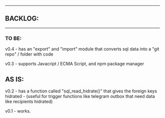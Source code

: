 -----------------
## BACKLOG:
-----------------

### TO BE:

v0.4 - has an "export" and "import" module that converts sql data into a "git repo" / folder with code

v0.3 - supports Javacript / ECMA Script, and npm package manager

## AS IS:

v0.2 - has a function called "sql_read_hidrate()" that gives the foreign keys hidrated 
        - (useful for trigger functions like telegram outbox that need data like recipients hidrated)

v0.1 - works.
